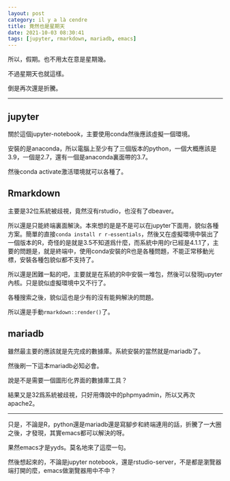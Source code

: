 ```yaml
---
layout: post
category: il y a là cendre
title: 竟然也是星期天
date: 2021-10-03 08:30:41
tags: [jupyter, rmarkdown, mariadb, emacs]
---
```


所以，假期。也不用太在意是星期幾。

不過星期天也就這樣。

倒是再次還是折騰。

------

## jupyter

關於這個jupyter-notebook，主要使用conda然後應該虛擬一個環境。

安裝的是anaconda，所以電腦上至少有了三個版本的python，一個大概應該是3.9，一個是2.7，還有一個是anaconda裏面帶的3.7。

然後conda activate激活環境就可以各種了。


## Rmarkdown

主要是32位系統被歧視，竟然沒有rstudio，也沒有了dbeaver。

所以還是只能終端裏面解決。本來想的是是不是可以在jupyter下面用，貌似各種方案。簡單的直接`conda install r r-essentials`，然後又在虛擬環境中裝出了一個版本的R，奇怪的是就是3.5不知道爲什麼，而系統中用的r已經是4.1.1了，主要的問題是，就是終端中，使用conda安裝的R也是各種問題，不能正常移動光標，安裝各種包貌似都不支持了。

所以還是困難一點的吧，主要就是在系統的R中安裝一堆包，然後可以發現jupyter內核。只是貌似虛擬環境中又不行了。

各種搜索之後，貌似這也是少有的沒有能夠解決的問題。

所以還是手動`rmarkdown::render()`了。

## mariadb

雖然最主要的應該就是先完成的數據庫。系統安裝的當然就是mariadb了。

然後刷一下這本mariadb必知必會。

說是不是需要一個圖形化界面的數據庫工具？

結果又是32爲系統被歧視，只好用傳說中的phpmyadmin，所以又再次apache2。

------

只是，不論是R，python還是mariadb還是寫腳步和終端連用的話，折騰了一大圈之後，才發現，其實emacs都可以解決的呀。

果然emacs才是yyds。莫名地來了這麼一句。

然後想起來的，不論是jupyter notebook，還是rstudio-server，不是都是瀏覽器端打開的麼，emacs做瀏覽器用中不中？










